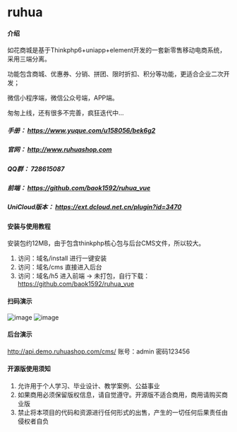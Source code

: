 # ruhua

#### 介绍
如花商城是基于Thinkphp6+uniapp+element开发的一套新零售移动电商系统，采用三端分离。

功能包含商城、优惠券、分销、拼团、限时折扣、积分等功能，更适合企业二次开发；

微信小程序端，微信公众号端，APP端。

匆匆上线，还有很多不完善，疯狂迭代中...

##### 手册： https://www.yuque.com/u158056/bek6g2
##### 官网： http://www.ruhuashop.com 
##### QQ群： 728615087
##### 前端： https://github.com/baok1592/ruhua_vue  
##### UniCloud版本： https://ext.dcloud.net.cn/plugin?id=3470

#### 安装与使用教程
安装包约12MB，由于包含thinkphp核心包与后台CMS文件，所以较大。
1.  访问：域名/install 进行一键安装
2.  访问：域名/cms 直接进入后台
3.  访问：域名/h5 进入前端 -> 未打包，自行下载：https://github.com/baok1592/ruhua_vue

#### 扫码演示
![image](https://raw.githubusercontent.com/baok1592/ruhua/master/xcx.jpg)
![image](https://raw.githubusercontent.com/baok1592/ruhua/master/h5.png)

#### 后台演示
http://api.demo.ruhuashop.com/cms/	账号：admin	密码123456


#### 开源版使用须知
1.  允许用于个人学习、毕业设计、教学案例、公益事业
2.  如果商用必须保留版权信息，请自觉遵守。开源版不适合商用，商用请购买商业版
3.  禁止将本项目的代码和资源进行任何形式的出售，产生的一切任何后果责任由侵权者自负
